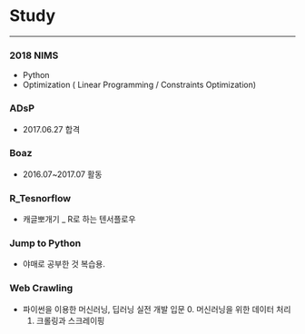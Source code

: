 # Study
***

### 2018 NIMS
- Python
- Optimization ( Linear Programming / Constraints Optimization)

### ADsP
- 2017.06.27 합격


### Boaz
- 2016.07~2017.07 활동



### R_Tesnorflow
- 캐글뽀개기 _ R로 하는 텐서플로우


### Jump to Python 
- 야매로 공부한 것 복습용.



### Web Crawling
- 파이썬을 이용한 머신러닝, 딥러닝 실전 개발 입문 
  0. 머신러닝을 위한 데이터 처리
  1. 크롤링과 스크레이핑
